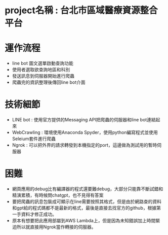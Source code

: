 project名稱 : 台北市區域醫療資源整合平台 
==
# 運作流程
- line bot 圖文選單啟動查詢功能
- 使用者選取欲查詢地區和科別
- 發送訊息到伺服器開始進行爬蟲
- 爬蟲完的資訊整理後傳回line bot介面
# 技術細節 
- LINE bot : 使用官方提供的Messaging API把爬蟲的伺服器和line bot連結起來
- WebCrawling : 環境使用Anaconda Spyder，使用python編寫程式並使用Seleium套件進行爬蟲
- Ngrok : 可以把外界的請求轉發到本機指定的port，這邊做為測試用的暫時伺服器
# 困難 
- 網頁應用的debug比有編譯器的程式還要難debug，大部分只能靠不斷試錯和精演累積，有時候問chatgpt，也不見得有答案
- 要把爬蟲的訊息包裝成可顯示在line需要按照其格式，但是由於網路查的資料和gpt給的程式碼都不是最新的格式，最後是直接去找官方的github，根據第一手資料才修正成功。
- 原本有想要把此應用部屬到AWS Lambda上，但是因為未知錯誤加上時間緊迫所以就直接用Ngrok當作轉接的伺服器。
